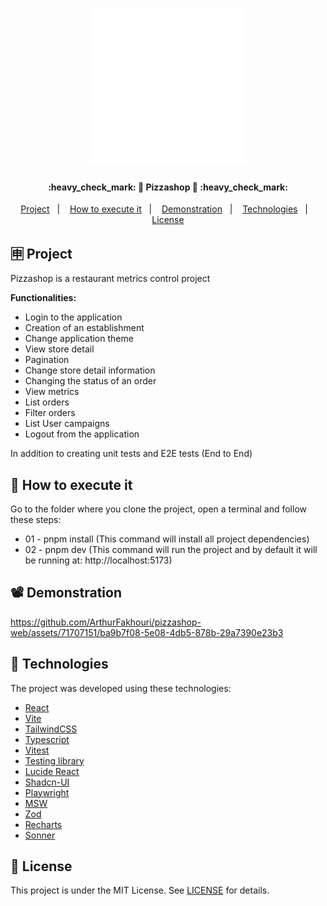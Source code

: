 <h1 align="center">
    <img alt="React na Prática Logo" title="#ReactNaPratica" src=".github/logo.svg" width="250px" />
</h1>

<h4 align="center"> 
	:heavy_check_mark: 🚀 Pizzashop 🚀 :heavy_check_mark:
</h4>

<p align="center">
  <a href="#-projeto">Project</a>&nbsp;&nbsp;&nbsp;|&nbsp;&nbsp;&nbsp;
  <a href="#-como-executar">How to execute it</a>&nbsp;&nbsp;&nbsp;|&nbsp;&nbsp;&nbsp;
  <a href="#%EF%B8%8F-demonstração">Demonstration</a>&nbsp;&nbsp;&nbsp;|&nbsp;&nbsp;&nbsp;
  <a href="#-tecnologias">Technologies</a>&nbsp;&nbsp;&nbsp;|&nbsp;&nbsp;&nbsp;
  <a href="#memo-licença">License</a>
</p>

## 🈸 Project

Pizzashop is a restaurant metrics control project

<b>Functionalities:</b>
- Login to the application
- Creation of an establishment
- Change application theme
- View store detail
- Pagination
- Change store detail information
- Changing the status of an order
- View metrics
- List orders
- Filter orders
- List User campaigns
- Logout from the application

In addition to creating unit tests and E2E tests (End to End)

## 🔧 How to execute it 
Go to the folder where you clone the project, open a terminal and follow these steps:
- 01 - pnpm install (This command will install all project dependencies)
- 02 - pnpm dev (This command will run the project and by default it will be running at: http://localhost:5173)

## 📽️ Demonstration


https://github.com/ArthurFakhouri/pizzashop-web/assets/71707151/ba9b7f08-5e08-4db5-878b-29a7390e23b3




## 🚀 Technologies

The project was developed using these technologies:

- [React](https://reactjs.org)
- [Vite](https://vitejs.dev)
- [TailwindCSS](https://tailwindcss.com)
- [Typescript](https://www.typescriptlang.org)
- [Vitest](https://vitest.dev)
- [Testing library](https://testing-library.com)
- [Lucide React](https://lucide.dev)
- [Shadcn-UI](https://ui.shadcn.com)
- [Playwright](https://playwright.dev)
- [MSW](https://mswjs.io)
- [Zod](https://zod.dev)
- [Recharts](https://recharts.org/en-US/)
- [Sonner](https://sonner.emilkowal.ski)

## :memo: License
This project is under the MIT License. See [LICENSE](LICENSE) for details.
